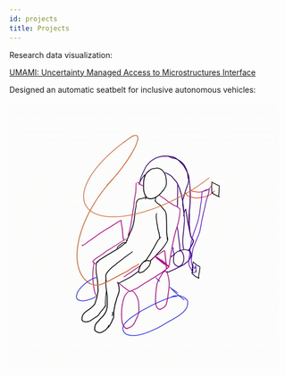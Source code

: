 ```yaml
---
id: projects
title: Projects
---
```


Research data visualization:

[UMAMI: Uncertainty Managed Access to Microstructures Interface](http://morph.odin.cse.buffalo.edu/)

Designed an automatic seatbelt for inclusive autonomous vehicles:

![seatbelt](./assets/seatbelt.gif)
